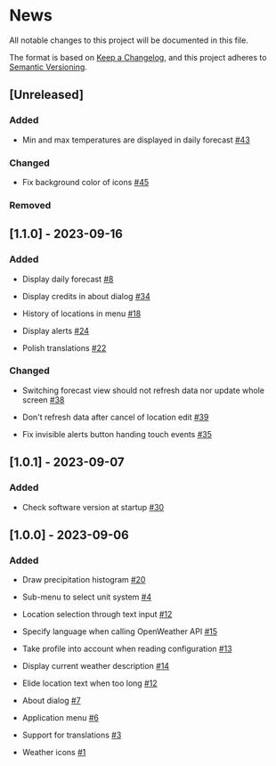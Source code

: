 # News

All notable changes to this project will be documented in this file.

The format is based on [Keep a
Changelog](https://keepachangelog.com/en/1.0.0/), and this project
adheres to [Semantic Versioning](https://semver.org/spec/v2.0.0.html).

## [Unreleased]

### Added

- Min and max temperatures are displayed in daily forecast
  [#43](https://github.com/orontee/argos/issues/43)

### Changed

- Fix background color of icons
  [#45](https://github.com/orontee/argos/issues/45)

### Removed

## [1.1.0] - 2023-09-16

### Added

- Display daily forecast
  [#8](https://github.com/orontee/argos/issues/8)

- Display credits in about dialog
  [#34](https://github.com/orontee/argos/issues/34)

- History of locations in menu
  [#18](https://github.com/orontee/argos/issues/18)

- Display alerts [#24](https://github.com/orontee/argos/issues/24)

- Polish translations
  [#22](https://github.com/orontee/argos/issues/22)

### Changed

- Switching forecast view should not refresh data nor update whole
  screen [#38](https://github.com/orontee/argos/issues/38)

- Don't refresh data after cancel of location edit
  [#39](https://github.com/orontee/argos/issues/39)

- Fix invisible alerts button handing touch events
  [#35](https://github.com/orontee/argos/issues/35)

## [1.0.1] - 2023-09-07

### Added

- Check software version at startup
  [#30](https://github.com/orontee/argos/issues/30)

## [1.0.0] - 2023-09-06

### Added

- Draw precipitation histogram
  [#20](https://github.com/orontee/argos/issues/20)

- Sub-menu to select unit system
  [#4](https://github.com/orontee/argos/issues/4)

- Location selection through text input
  [#12](https://github.com/orontee/argos/issues/12)

- Specify language when calling OpenWeather API
  [#15](https://github.com/orontee/argos/issues/15)

- Take profile into account when reading configuration
  [#13](https://github.com/orontee/argos/issues/13)

- Display current weather description
  [#14](https://github.com/orontee/argos/issues/14)

- Elide location text when too long
  [#12](https://github.com/orontee/argos/issues/12)

- About dialog [#7](https://github.com/orontee/argos/issues/7)

- Application menu [#6](https://github.com/orontee/argos/issues/6)

- Support for translations
  [#3](https://github.com/orontee/argos/issues/3)

- Weather icons [#1](https://github.com/orontee/argos/issues/1)
